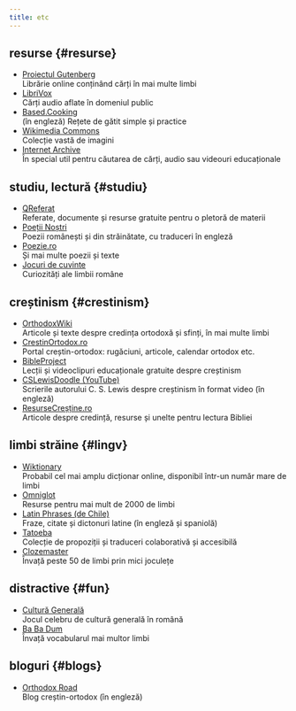 ```yaml
---
title: etc
---
```

## resurse {#resurse}

- [Proiectul Gutenberg](https://www.gutenberg.org/ebooks/)\
  Librărie online conținând cărți în mai multe limbi
- [LibriVox](https://librivox.org)\
  Cărți audio aflate în domeniul public
- [Based.Cooking](https://based.cooking/)\
  (în engleză) Rețete de gătit simple și practice
- [Wikimedia Commons](https://commons.wikimedia.org/wiki/Main_Page)\
  Colecție vastă de imagini
- [Internet Archive](https://archive.org/)\
  În special util pentru căutarea de cărți, audio sau videouri educaționale

## studiu, lectură {#studiu}

- [QReferat](https://www.qreferat.com/)\
  Referate, documente și resurse gratuite pentru o pletoră de materii
- [Poeții Noștri](https://poetii-nostri.ro/)\
  Poezii românești și din străinătate, cu traduceri în engleză
- [Poezie.ro](https://www.poezie.ro/)\
  Și mai multe poezii și texte
- [Jocuri de cuvinte](https://jocuridecuvinte.ro/)\
  Curiozități ale limbii române

## creștinism {#crestinism}

- [OrthodoxWiki](https://ro.orthodoxwiki.org/Pagina_principal%C4%83)\
  Articole și texte despre credința ortodoxă și sfinți, în mai multe limbi
- [CrestinOrtodox.ro](https://www.crestinortodox.ro/)\
  Portal creștin-ortodox: rugăciuni, articole, calendar ortodox etc.
- [BibleProject](https://bibleproject.com/Romanian/)\
  Lecții și videoclipuri educaționale gratuite despre creștinism
- [CSLewisDoodle (YouTube)](https://www.youtube.com/@CSLewisDoodle)\
  Scrierile autorului C. S. Lewis despre creștinism în format video (în engleză) 
- [ResurseCreșține.ro](https://www.resursecrestine.ro/)\
  Articole despre credință, resurse și unelte pentru lectura Bibliei

## limbi străine {#lingv}

- [Wiktionary](https://www.wiktionary.org/)\
  Probabil cel mai amplu dicționar online, disponibil într-un număr mare de limbi
- [Omniglot](https://www.omniglot.com)\
  Resurse pentru mai mult de 2000 de limbi
- [Latin Phrases (de Chile)](https://latin-phrases.dechile.net/)\
  Fraze, citate și dictonuri latine (în engleză și spaniolă)
- [Tatoeba](https://tatoeba.org/ro)\
  Colecție de propoziții și traduceri colaborativă și accesibilă
- [Clozemaster](https://www.clozemaster.com/)\
  Învață peste 50 de limbi prin mici joculețe

## distractive {#fun}

- [Cultură Generală](https://www.culturagenerala.ro/acasa)\
  Jocul celebru de cultură generală în română
- [Ba Ba Dum](https://babadum.com)\
  Învață vocabularul mai multor limbi

## bloguri {#blogs}

- [Orthodox Road](https://www.orthodoxroad.com/)\
  Blog creștin-ortodox (în engleză)
